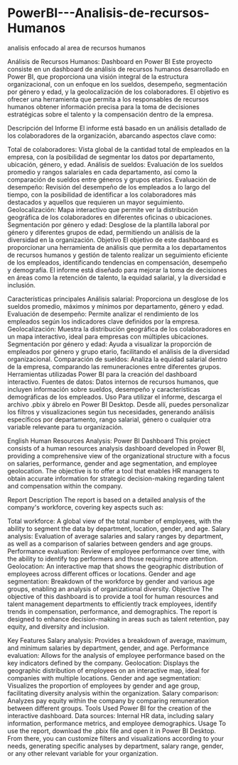 # PowerBI---Analisis-de-recursos-Humanos
analisis enfocado al area de recursos humanos

Análisis de Recursos Humanos: Dashboard en Power BI
Este proyecto consiste en un dashboard de análisis de recursos humanos desarrollado en Power BI, que proporciona una visión integral de la estructura organizacional, con un enfoque en los sueldos, desempeño, segmentación por género y edad, y la geolocalización de los colaboradores. El objetivo es ofrecer una herramienta que permita a los responsables de recursos humanos obtener información precisa para la toma de decisiones estratégicas sobre el talento y la compensación dentro de la empresa.

Descripción del Informe
El informe está basado en un análisis detallado de los colaboradores de la organización, abarcando aspectos clave como:

Total de colaboradores: Vista global de la cantidad total de empleados en la empresa, con la posibilidad de segmentar los datos por departamento, ubicación, género, y edad.
Análisis de sueldos: Evaluación de los sueldos promedio y rangos salariales en cada departamento, así como la comparación de sueldos entre géneros y grupos etarios.
Evaluación de desempeño: Revisión del desempeño de los empleados a lo largo del tiempo, con la posibilidad de identificar a los colaboradores más destacados y aquellos que requieren un mayor seguimiento.
Geolocalización: Mapa interactivo que permite ver la distribución geográfica de los colaboradores en diferentes oficinas o ubicaciones.
Segmentación por género y edad: Desglose de la plantilla laboral por género y diferentes grupos de edad, permitiendo un análisis de la diversidad en la organización.
Objetivo
El objetivo de este dashboard es proporcionar una herramienta de análisis que permita a los departamentos de recursos humanos y gestión de talento realizar un seguimiento eficiente de los empleados, identificando tendencias en compensación, desempeño y demografía. El informe está diseñado para mejorar la toma de decisiones en áreas como la retención de talento, la equidad salarial, y la diversidad e inclusión.

Características principales
Análisis salarial: Proporciona un desglose de los sueldos promedio, máximos y mínimos por departamento, género y edad.
Evaluación de desempeño: Permite analizar el rendimiento de los empleados según los indicadores clave definidos por la empresa.
Geolocalización: Muestra la distribución geográfica de los colaboradores en un mapa interactivo, ideal para empresas con múltiples ubicaciones.
Segmentación por género y edad: Ayuda a visualizar la proporción de empleados por género y grupo etario, facilitando el análisis de la diversidad organizacional.
Comparación de sueldos: Analiza la equidad salarial dentro de la empresa, comparando las remuneraciones entre diferentes grupos.
Herramientas utilizadas
Power BI para la creación del dashboard interactivo.
Fuentes de datos: Datos internos de recursos humanos, que incluyen información sobre sueldos, desempeño y características demográficas de los empleados.
Uso
Para utilizar el informe, descarga el archivo .pbix y ábrelo en Power BI Desktop. Desde allí, puedes personalizar los filtros y visualizaciones según tus necesidades, generando análisis específicos por departamento, rango salarial, género o cualquier otra variable relevante para tu organización.

English
Human Resources Analysis: Power BI Dashboard
This project consists of a human resources analysis dashboard developed in Power BI, providing a comprehensive view of the organizational structure with a focus on salaries, performance, gender and age segmentation, and employee geolocation. The objective is to offer a tool that enables HR managers to obtain accurate information for strategic decision-making regarding talent and compensation within the company.

Report Description
The report is based on a detailed analysis of the company's workforce, covering key aspects such as:

Total workforce: A global view of the total number of employees, with the ability to segment the data by department, location, gender, and age.
Salary analysis: Evaluation of average salaries and salary ranges by department, as well as a comparison of salaries between genders and age groups.
Performance evaluation: Review of employee performance over time, with the ability to identify top performers and those requiring more attention.
Geolocation: An interactive map that shows the geographic distribution of employees across different offices or locations.
Gender and age segmentation: Breakdown of the workforce by gender and various age groups, enabling an analysis of organizational diversity.
Objective
The objective of this dashboard is to provide a tool for human resources and talent management departments to efficiently track employees, identify trends in compensation, performance, and demographics. The report is designed to enhance decision-making in areas such as talent retention, pay equity, and diversity and inclusion.

Key Features
Salary analysis: Provides a breakdown of average, maximum, and minimum salaries by department, gender, and age.
Performance evaluation: Allows for the analysis of employee performance based on the key indicators defined by the company.
Geolocation: Displays the geographic distribution of employees on an interactive map, ideal for companies with multiple locations.
Gender and age segmentation: Visualizes the proportion of employees by gender and age group, facilitating diversity analysis within the organization.
Salary comparison: Analyzes pay equity within the company by comparing remuneration between different groups.
Tools Used
Power BI for the creation of the interactive dashboard.
Data sources: Internal HR data, including salary information, performance metrics, and employee demographics.
Usage
To use the report, download the .pbix file and open it in Power BI Desktop. From there, you can customize filters and visualizations according to your needs, generating specific analyses by department, salary range, gender, or any other relevant variable for your organization.


